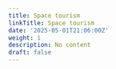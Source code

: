 ```yaml
---
title: Space tourism
linkTitle: Space tourism
date: '2025-05-01T21:06:00Z'
weight: 1
description: No content
draft: false
---
```



